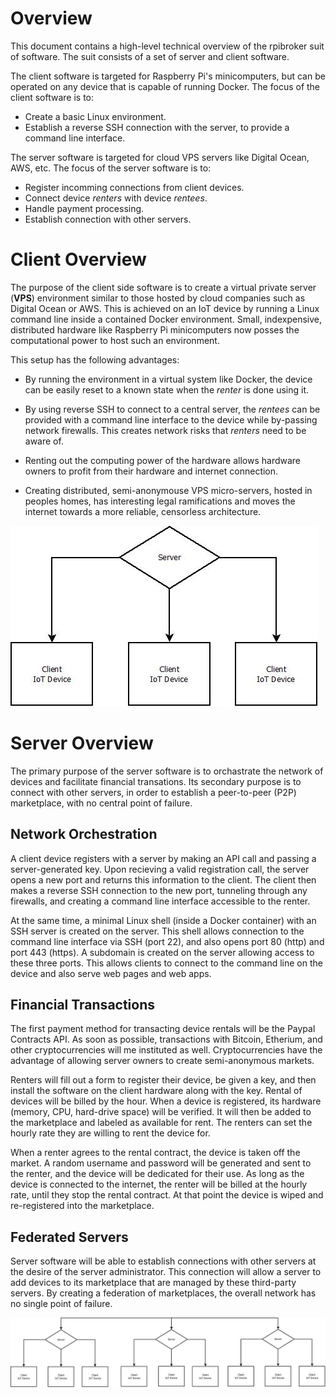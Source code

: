 # Overview
This document contains a high-level technical overview of the rpibroker suit of software. The suit consists of a
set of server and client software. 

The client software is targeted for Raspberry Pi's minicomputers, but can be operated on
any device that is capable of running Docker. The focus of the client software is to:
* Create a basic Linux environment.
* Establish a reverse SSH connection with the server, to provide a command line interface.

The server software is targeted for cloud VPS servers like Digital Ocean, AWS, etc. The focus of
the server software is to:
* Register incomming connections from client devices.
* Connect device *renters* with device *rentees*.
* Handle payment processing.
* Establish connection with other servers.

# Client Overview
The purpose of the client side software is to create a virtual private server (**VPS**) environment similar to those hosted
by cloud companies such as Digital Ocean or AWS. This is achieved on an IoT device by running a Linux command line inside
a contained Docker environment. Small, indexpensive, distributed hardware like Raspberry Pi minicomputers now posses the
computational power to host such an environment.

This setup has the following advantages:

* By running the environment in a virtual system like Docker, the device can be easily reset to a known state
when the *renter* is done using it.

* By using reverse SSH to connect to a central server, the *rentees* can be provided with a command line interface to the device while
by-passing network firewalls. This creates network risks that *renters* need to be aware of.

* Renting out the computing power of the hardware allows hardware owners to profit from their hardware and internet connection.

* Creating distributed, semi-anonymouse VPS micro-servers, hosted in peoples homes, has interesting legal ramifications and moves the internet towards
a more reliable, censorless architecture.

![Simple server client diagram](images/simple-diagram.jpg?raw=true "Simple server client diagram")

# Server Overview
The primary purpose of the server software is to orchastrate the network of devices and facilitate financial transations. 
Its secondary purpose is to connect with other servers, in order to establish a peer-to-peer (P2P) marketplace, 
with no central point of failure.

## Network Orchestration
A client device registers with a server by making an API call and passing a server-generated key. Upon recieving a valid
registration call, the server opens a new port and returns this information to the client. The client then makes a
reverse SSH connection to the new port, tunneling through any firewalls, and creating a command line interface accessible to
the renter.

At the same time, a minimal Linux shell (inside a Docker container) with an SSH server is created on the server. This shell allows connection to the
command line interface via SSH (port 22), and also opens port 80 (http) and port 443 (https). A subdomain is created
on the server allowing access to these three ports. This allows clients to connect to the command line on the device and also
serve web pages and web apps.

## Financial Transactions
The first payment method for transacting device rentals will be the Paypal Contracts API. As soon as possible, 
transactions with Bitcoin, Etherium, and other cryptocurrencies will me instituted as well. Cryptocurrencies have the
advantage of allowing server owners to create semi-anonymous markets.

Renters will fill out a form to register their device, be given a key, and
then install the software on the client hardware along with the key. Rental of devices will be billed by the hour.
When a device is registered, its hardware (memory, CPU, hard-drive space) will be verified. It will then be added
to the marketplace and labeled as available for rent. The renters can set the hourly rate they are willing to rent the
device for.

When a renter agrees to the rental contract, the device is taken off the market. A random username and password will
be generated and sent to the renter, and the device will be dedicated for their use. As long as the device is connected
to the internet, the renter will be billed at the hourly rate, until they stop the rental contract. At that point the device
is wiped and re-registered into the marketplace.

## Federated Servers
Server software will be able to establish connections with other servers at the desire of the server administrator. 
This connection will allow a server to add devices to its marketplace that are managed by these third-party servers.
By creating a federation of marketplaces, the overall network has no single point of failure. 


![Federated network of servers](images/federated-diagram.jpg?raw=true "Federated network of servers")